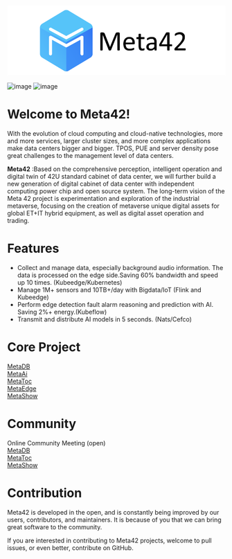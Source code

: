 ![image](https://github.com/vmeta42/.github/blob/main/meta42_logo.png) 

![image](https://img.shields.io/badge/license-MIT-green)  ![image](https://img.shields.io/badge/contributors-9-blue)  
# Welcome to Meta42!

With the evolution of cloud computing and cloud-native technologies, more and more services, larger cluster sizes, and more complex applications make data centers bigger and bigger. TPOS, PUE and server density pose great challenges to the management level of data centers.

**Meta42**  :Based on the comprehensive perception, intelligent operation and digital twin of 42U standard cabinet of data center, we will further build a new generation of digital cabinet of data center with independent computing power chip and open source system. The long-term vision of the Meta 42 project is experimentation and exploration of the industrial metaverse, focusing on the creation of metaverse unique digital assets for global ET+IT hybrid equipment, as well as digital asset operation and trading.

# Features
* Collect and manage data, especially background audio information. The data is processed on the edge side.Saving 60% bandwidth and speed up 10 times. (Kubeedge/Kubernetes)
* Manage 1M+ sensors and 10TB+/day with Bigdata/IoT (Flink and Kubeedge)
* Perform edge detection fault alarm reasoning and prediction with AI. Saving 2%+ energy.(Kubeflow)
* Transmit and distribute AI models in 5 seconds. (Nats/Cefco)  

# Core Project
[MetaDB](https://github.com/vmeta42/metadb)  
[MetaAi](https://github.com/vmeta42/metaai)  
[MetaToc](https://github.com/vmeta42/metatoc)  
[MetaEdge](https://github.com/vmeta42/metaedge)  
[MetaShow](https://github.com/vmeta42/metashow)  

# Community
Online Community Meeting (open)  
[MetaDB](https://github.com/vmeta42/metadb/wiki)  
[MetaToc](https://github.com/vmeta42/metatoc/wiki)  
[MetaShow](https://github.com/vmeta42/metashow/wiki)  


# Contribution
Meta42 is developed in the open, and is constantly being improved by our users, contributors, and maintainers. It is because of you that we can bring great software to the community.

If you are interested in contributing to Meta42 projects, welcome to pull issues, or even better, contribute on GitHub.


